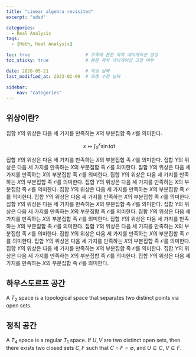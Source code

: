 ```yaml
---
title: "Linear algebra revisited"
excerpt: "sdsd"

categories:
  - Real Analysis
tags:
  - [Math, Real Analysis]

toc: true                     # 우측에 본문 목차 네비게이션 생성
toc_sticky: true              # 본문 목차 네비게이션 고정 여부

date: 2020-05-21              # 작성 날짜
last_modified_at: 2023-02-09  # 최종 수정 날짜

sidebar:
    nav: "categories"
---
```


## 위상이란?

집합 $Y$의 위상은 다음 세 가지를 만족하는 $X$의 부분집합 족 $\mathcal O$를 의미한다. 

$$
x \mapsto \int_0^x \sin t dt
$$

집합 $Y$의 위상은 다음 세 가지를 만족하는 $X$의 부분집합 족 $\mathcal O$를 의미한다. 집합 $Y$의 위상은 다음 세 가지를 만족하는 $X$의 부분집합 족 $\mathcal O$를 의미한다. 집합 $Y$의 위상은 다음 세 가지를 만족하는 $X$의 부분집합 족 $\mathcal O$를 의미한다. 집합 $Y$의 위상은 다음 세 가지를 만족하는 $X$의 부분집합 족 $\mathcal O$를 의미한다. 집합 $Y$의 위상은 다음 세 가지를 만족하는 $X$의 부분집합 족 $\mathcal O$를 의미한다. 집합 $Y$의 위상은 다음 세 가지를 만족하는 $X$의 부분집합 족 $\mathcal O$를 의미한다. 집합 $Y$의 위상은 다음 세 가지를 만족하는 $X$의 부분집합 족 $\mathcal O$를 의미한다. 집합 $Y$의 위상은 다음 세 가지를 만족하는 $X$의 부분집합 족 $\mathcal O$를 의미한다. 집합 $Y$의 위상은 다음 세 가지를 만족하는 $X$의 부분집합 족 $\mathcal O$를 의미한다. 집합 $Y$의 위상은 다음 세 가지를 만족하는 $X$의 부분집합 족 $\mathcal O$를 의미한다. 집합 $Y$의 위상은 다음 세 가지를 만족하는 $X$의 부분집합 족 $\mathcal O$를 의미한다. 집합 $Y$의 위상은 다음 세 가지를 만족하는 $X$의 부분집합 족 $\mathcal O$를 의미한다. 집합 $Y$의 위상은 다음 세 가지를 만족하는 $X$의 부분집합 족 $\mathcal O$를 의미한다. 집합 $Y$의 위상은 다음 세 가지를 만족하는 $X$의 부분집합 족 $\mathcal O$를 의미한다. 집합 $Y$의 위상은 다음 세 가지를 만족하는 $X$의 부분집합 족 $\mathcal O$를 의미한다. 집합 $Y$의 위상은 다음 세 가지를 만족하는 $X$의 부분집합 족 $\mathcal O$를 의미한다. 집합 $Y$의 위상은 다음 세 가지를 만족하는 $X$의 부분집합 족 $\mathcal O$를 의미한다. 

## 하우스도르프 공간

A $T_2$ space is a topological space that separates two distinct points via open sets.

## 정칙 공간

A $T_4$ space is a regular $T_1$ space. If  $U,V$ are two distinct open sets, then there exists two closed sets $C,F$ such that $C\cap F = \emptyset$, and $U\subseteq C$, $V \subseteq F$. 